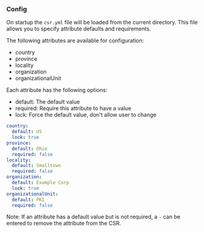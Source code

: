 ### Config

On startup the `csr.yml` file will be loaded from the current directory.
This file allows you to specify attribute defaults and requirements.

The following attributes are available for configuration:

- country
- province
- locality
- organization
- organizationalUnit

Each attribute has the following options:

- default: The default value
- required: Require this attribute to have a value
- lock: Force the default value, don't allow user to change

```yml
country:
  default: US
  lock: true
province:
  default: Ohio
  required: false
locality:
  default: Smalltown
  required: false
organization:
  default: Example Corp
  lock: true
organizationalUnit:
  default: PKI
  required: false
```

Note: If an attribute has a default value but is not required, a `-` can be
entered to remove the attribute from the CSR.
